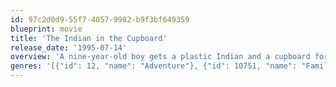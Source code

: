 ```yaml
---
id: 97c2d0d9-55f7-4057-9982-b9f3bf649359
blueprint: movie
title: 'The Indian in the Cupboard'
release_date: '1995-07-14'
overview: 'A nine-year-old boy gets a plastic Indian and a cupboard for his birthday and finds himself involved in adventure when the Indian comes to life and befriends him.'
genres: '[{"id": 12, "name": "Adventure"}, {"id": 10751, "name": "Family"}, {"id": 14, "name": "Fantasy"}]'
---
```

